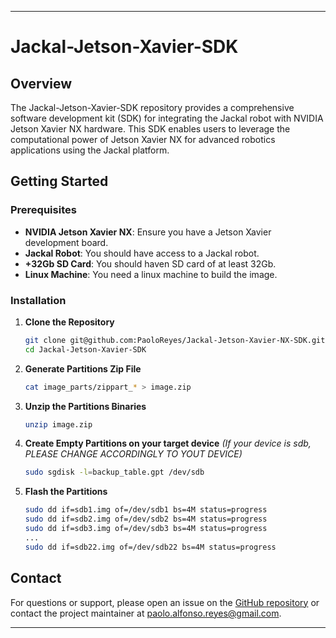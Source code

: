 
---

# Jackal-Jetson-Xavier-SDK

## Overview

The Jackal-Jetson-Xavier-SDK repository provides a comprehensive software development kit (SDK) for integrating the Jackal robot with NVIDIA Jetson Xavier NX hardware. This SDK enables users to leverage the computational power of Jetson Xavier NX for advanced robotics applications using the Jackal platform.

## Getting Started

### Prerequisites

- **NVIDIA Jetson Xavier NX**: Ensure you have a Jetson Xavier development board.
- **Jackal Robot**: You should have access to a Jackal robot.
- **+32Gb SD Card**: You should haven SD card of at least 32Gb.
- **Linux Machine**: You need a linux machine to build the image.

### Installation

1. **Clone the Repository**

   ```bash
   git clone git@github.com:PaoloReyes/Jackal-Jetson-Xavier-NX-SDK.git
   cd Jackal-Jetson-Xavier-SDK
   ```

2. **Generate Partitions Zip File**

   ```bash
   cat image_parts/zippart_* > image.zip
   ```

3. **Unzip the Partitions Binaries**

   ```bash
   unzip image.zip
   ```

4. **Create Empty Partitions on your target device** *(If your device is sdb, PLEASE CHANGE ACCORDINGLY TO YOUT DEVICE)*

   ```bash
   sudo sgdisk -l=backup_table.gpt /dev/sdb
   ```

5. **Flash the Partitions**

   ```bash
   sudo dd if=sdb1.img of=/dev/sdb1 bs=4M status=progress
   sudo dd if=sdb2.img of=/dev/sdb2 bs=4M status=progress
   sudo dd if=sdb3.img of=/dev/sdb3 bs=4M status=progress
   ...
   sudo dd if=sdb22.img of=/dev/sdb22 bs=4M status=progress
   ```

## Contact

For questions or support, please open an issue on the [GitHub repository](https://github.com/PaoloReyes/Jackal-Jetson-Xavier-NX-SDK/issues) or contact the project maintainer at [paolo.alfonso.reyes@gmail.com](mailto:paolo.alfonso.reyes@gmail.com).

---
